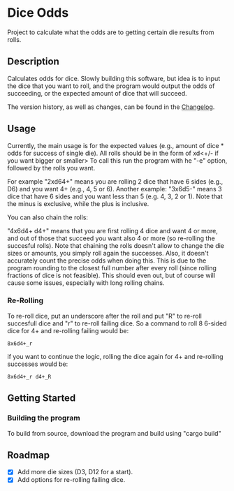 # Dice Odds

Project to calculate what the odds are to getting certain die results from rolls.

## Description

Calculates odds for dice. Slowly building this software, but idea is to input the dice that you
want to roll, and the program would output the odds of succeeding, or the expected amount of dice that
will succeed.

The version history, as well as changes, can be found in the [Changelog](/CHANGELOG.md).

## Usage

Currently, the main usage is for the expected values (e.g., amount of dice * odds for success of single die).
All rolls should be in the form of <amount of dice>x<die faces>d<wanted number><+/- if you want bigger or smaller>
To call this run the program with he "-e" option, followed by the rolls you want.

For example "2xd64+" means you are rolling 2 dice that have 6 sides (e.g., D6) and you want 4+ (e.g., 4, 5 or 6).
Another example: "3x6d5-" means 3 dice that have 6 sides and you want less than 5 (e.g. 4, 3, 2 or 1). Note that the minus is exclusive,
while the plus is inclusive.

You can also chain the rolls:

"4x6d4+ d4+" means that you are first rolling 4 dice and want 4 or more, and out of those that succeed you want also 4 or more (so re-rolling the succesful rolls).
Note that chaining the rolls doesn't allow to change the die sizes or amounts, you simply roll again the successes. Also, it doesn't
accurately count the precise odds when doing this. This is due to the program rounding to the closest full number after every roll (since rolling
fractions of dice is not feasible). This should even out, but of course will cause some issues, especially with long rolling chains.

### Re-Rolling

To re-roll dice, put an underscore after the roll and put "R" to re-roll succesfull dice and "r" to re-roll failing dice.
So a command to roll 8 6-sided dice for 4+ and re-rolling failing would be:
```
8x6d4+_r
```

if you want to continue the logic, rolling the dice again for 4+ and re-rolling successes would be:
```
8x6d4+_r d4+_R
```

## Getting Started

### Building the program

To build from source, download the program and build using "cargo build"

## Roadmap

- [x] Add more die sizes (D3, D12 for a start).
- [x] Add options for re-rolling failing dice.
